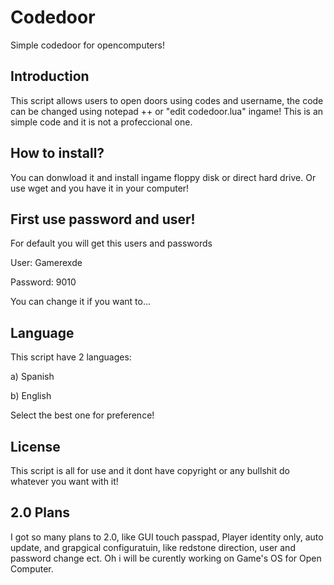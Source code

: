 # Codedoor
Simple codedoor for opencomputers! 

## Introduction
This script allows users to open doors using
codes and username, the code can be changed using
notepad ++ or "edit codedoor.lua" ingame! This is
an simple code and it is not a profeccional one.

## How to install?
You can donwload it and install ingame floppy disk or
direct hard drive. Or use wget <download url name> and
you have it in your computer!

## First use password and user!
For default you will get this users and
passwords

User: Gamerexde

Password: 9010

You can change it if you want to...

## Language
This script have 2 languages:

a) Spanish

b) English

Select the best one for preference!

## License
This script is all for use and it dont have copyright
or any bullshit do whatever you want with it!

## 2.0 Plans
I got so many plans to 2.0, like GUI touch passpad, Player 
identity only, auto update, and grapgical configuratuin, like
redstone direction, user and password change ect. Oh i will be
curently working on Game's OS for Open Computer. 


